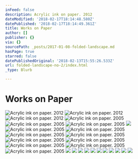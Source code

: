 ```yaml
---
inFeed: false
description: Acrylic ink on paper. 2012
dateModified: '2018-02-17T18:14:48.580Z'
datePublished: '2018-02-17T18:14:49.361Z'
title: Works on Paper
author: []
publisher: {}
via: {}
sourcePath: _posts/2017-01-08-folded-landscape.md
hasPage: true
starred: false
datePublishedOriginal: '2018-02-13T15:55:26.533Z'
url: folded-landscape-no-2/index.html
_type: Blurb

---
```

# Works on Paper
![Acrylic ink on paper. 2012](https://the-grid-user-content.s3-us-west-2.amazonaws.com/b55afcad-ebc0-43f5-9056-395b0eb757ce.jpg)
![Acrylic ink on paper. 2012](https://the-grid-user-content.s3-us-west-2.amazonaws.com/03307026-d5d5-4017-b012-05448181bf50.jpg)
![Acrylic ink on paper. 2012](https://the-grid-user-content.s3-us-west-2.amazonaws.com/1f51dbf9-1998-4215-b9e8-9924eeb1e536.jpg)
![Acrylic ink on paper. 2005](https://s3-us-west-2.amazonaws.com/the-grid-img/p/f8e3e9ca45e27de6d4c1a23b3c8f7e82793576b3.jpg)
![Acrylic ink on paper. 2005](https://s3-us-west-2.amazonaws.com/the-grid-img/p/7af235a26df08950e6668617615834dc4e65060a.jpg)
![Acrylic ink on paper. 2005](https://s3-us-west-2.amazonaws.com/the-grid-img/p/4702ca2ea5cd4a9b84bf88fc719413a3df1d822e.jpg)
![](https://the-grid-user-content.s3-us-west-2.amazonaws.com/34138f2e-cf3a-48e3-9e7b-d0df5d6ca9ac.jpg)
![Acrylic ink on paper. 2005](https://s3-us-west-2.amazonaws.com/the-grid-img/p/b8c4771862edc0cdb63209df56ce21d8ffb46d9b.jpg)
![Acrylic ink on paper. 2005](https://s3-us-west-2.amazonaws.com/the-grid-img/p/a61222f7ec1a31b157e386603172d420acbcc8df.jpg)
![Acrylic ink on paper. 2005](https://s3-us-west-2.amazonaws.com/the-grid-img/p/93bfe367a6fa4a2f6312b293f4a8dc4f9f76a269.jpg)
![Acrylic ink on paper. 2005](https://the-grid-user-content.s3-us-west-2.amazonaws.com/9a0570f5-284c-4585-bab1-a03d3ba60d7a.jpg)
![Acrylic ink on paper. 2005](https://the-grid-user-content.s3-us-west-2.amazonaws.com/c7a1bce2-c17f-4287-b34a-90f6a588a3c3.jpg)
![Acrylic ink on paper. 2005](https://the-grid-user-content.s3-us-west-2.amazonaws.com/e0080449-0747-46bf-9c9b-4493f36dc137.jpg)
![Acrylic ink on paper. 2005](https://the-grid-user-content.s3-us-west-2.amazonaws.com/43ecef07-086b-44bf-a34a-7595d0d0a3dc.jpg)
![Acrylic ink on paper. 2005](https://the-grid-user-content.s3-us-west-2.amazonaws.com/70a01b43-c04f-47fd-b784-95a29fbbf711.jpg)
![Acrylic ink on paper. 2005](https://the-grid-user-content.s3-us-west-2.amazonaws.com/c1f2f2e1-bf08-4692-8067-2d1676e7b94f.jpg)
![](https://imgflo.herokuapp.com/graph/2b2431f8e7ba7b0/f571226868f60b4238deea8c8918cbe0/croprotate.jpg?cropheight=1969&cropwidth=2000&degrees=0&input=https%3A%2F%2Fthe-grid-user-content.s3-us-west-2.amazonaws.com%2F2c38c4b4-461c-403a-87eb-b64291275dc9.jpg&x=0&y=16)
![](https://the-grid-user-content.s3-us-west-2.amazonaws.com/e6f40222-e30a-4246-8890-c598cad0882d.jpg)
![](https://the-grid-user-content.s3-us-west-2.amazonaws.com/613c81d1-80e9-41aa-92e7-94e0b2a5e64d.jpg)
![](https://the-grid-user-content.s3-us-west-2.amazonaws.com/cabe98b0-84a4-4956-986b-df9ad662a105.jpg)
![](https://the-grid-user-content.s3-us-west-2.amazonaws.com/c1d3fadb-aa2e-4605-9466-cd78f8ed59b2.jpg)
![](https://the-grid-user-content.s3-us-west-2.amazonaws.com/8ab7ac0b-2841-47ee-85cd-0a1b114e6115.jpg)
![](https://the-grid-user-content.s3-us-west-2.amazonaws.com/db19410b-ba6c-48a4-9630-14c4b8b06fbd.jpg)
![](https://the-grid-user-content.s3-us-west-2.amazonaws.com/7b696b83-8af0-469f-a2f4-5ac3d3724c6c.jpg)
![](https://the-grid-user-content.s3-us-west-2.amazonaws.com/62aaad90-c8d2-47e8-960e-aa0ae213feec.jpg)
![](https://the-grid-user-content.s3-us-west-2.amazonaws.com/b7402f9e-0a65-4fde-a780-8dd2540a16d5.jpg)
![](https://the-grid-user-content.s3-us-west-2.amazonaws.com/4af12ad5-e670-45ce-a6c5-32123d2e21fe.jpg)